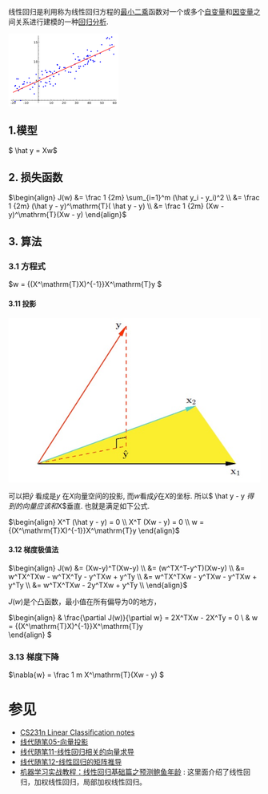 线性回归是利用称为线性回归方程的[最小二乘](https://zh.wikipedia.org/wiki/最小二乘法)函数对一个或多个[自变量](https://zh.wikipedia.org/wiki/自变量)和[因变量](https://zh.wikipedia.org/w/index.php?title=因变量&action=edit&redlink=1)之间关系进行建模的一种[回归分析](https://zh.wikipedia.org/wiki/回归分析). 

![Linear regression.svg](image/220px-Linear_regression.svg.png)

## 1.模型

$ \hat y = Xw$

## 2. 损失函数

$\begin{align}
J(w) &= \frac 1 {2m}  \sum_{i=1}^m (\hat y_i - y_i)^2    \\
     &= \frac 1 {2m} (\hat  y - y)^\mathrm{T}( \hat  y  - y)      \\
     &= \frac 1 {2m} (Xw - y)^\mathrm{T}(Xw - y)     
\end{align}$

## 3. 算法

### 3.1 方程式

$w = {(X^\mathrm{T}X)^{-1}}X^\mathrm{T}y  $

#### 3.11 投影

![](image/projection.jpg)

可以把$\hat y$ 看成是$y$ 在$X$向量空间的投影, 而$w$看成$\hat y$在$X$的坐标.  所以$ \hat y  - y $得到的向量应该和$X$垂直. 也就是满足如下公式.

$\begin{align}
X^T (\hat y - y) = 0  \\
X^T (Xw - y) = 0  \\ 
w = {(X^\mathrm{T}X)^{-1}}X^\mathrm{T}y  
\end{align}$

#### 3.12 梯度极值法

$\begin{align}
	J(w) &= (Xw-y)^T(Xw-y) \\ 
		 &= (w^TX^T-y^T)(Xw-y) \\ 
		 &= w^TX^TXw - w^TX^Ty - y^TXw + y^Ty \\
		 &= w^TX^TXw - y^TXw - y^TXw + y^Ty \\
		 &= w^TX^TXw - 2y^TXw + y^Ty \\
\end{align}$

$J(w)$是个凸函数，最小值在所有偏导为0的地方，

$\begin{align}
& \frac{\partial J(w)}{\partial w} = 2X^TXw - 2X^Ty = 0 \\
& w = {(X^\mathrm{T}X)^{-1}}X^\mathrm{T}y  
\end{align} $

### 3.13 梯度下降

$\nabla{w} = \frac 1 m X^\mathrm{T}(Xw - y)  $ 

# 参见

- [CS231n Linear Classification notes](http://cs231n.github.io/linear-classify/)
- [线代随笔05-向量投影](<http://bourneli.github.io/linear-algebra/2016/03/05/linear-algebra-05-projection-and-linear-regression.html>)
- [线代随笔11-线性回归相关的向量求导]( http://bourneli.github.io/linear-algebra/calculus/2016/04/28/linear-algebra-11-derivate-of-linear-regression.html)
- [线代随笔12-线性回归的矩阵推导](http://bourneli.github.io/linear-algebra/calculus/2016/04/30/linear-algebra-12-linear-regression-matrix-calulation.html )
- [机器学习实战教程：线性回归基础篇之预测鲍鱼年龄](http://cuijiahua.com/blog/2017/11/ml_11_regression_1.html) : 这里面介绍了线性回归，加权线性回归，局部加权线性回归。

